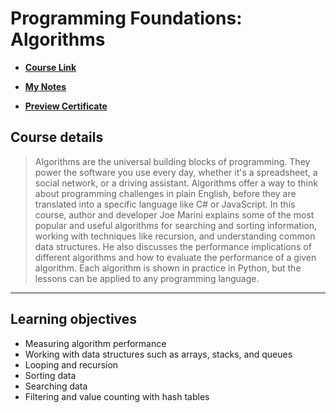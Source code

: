 # Programming Foundations: Algorithms

- [**Course Link**](https://www.linkedin.com/learning/programming-foundations-algorithms/)

- [**My Notes**](https://alilo.notion.site/Programming-Foundations-Algorithms-e1c6165baa3149eda00583f86acd2957)

- [**Preview Certificate**](https://www.linkedin.com/learning/certificates/b8f7841bbb8255931ffed295b91650e1c9c1cb9dc819d41fc41cd4452be9fcab?trk=share_certificate)

## Course details

> Algorithms are the universal building blocks of programming. They power the software you use every day, whether it's a spreadsheet, a social network, or a driving assistant. Algorithms offer a way to think about programming challenges in plain English, before they are translated into a specific language like C# or JavaScript. In this course, author and developer Joe Marini explains some of the most popular and useful algorithms for searching and sorting information, working with techniques like recursion, and understanding common data structures. He also discusses the performance implications of different algorithms and how to evaluate the performance of a given algorithm. Each algorithm is shown in practice in Python, but the lessons can be applied to any programming language.
---

## Learning objectives

- Measuring algorithm performance
- Working with data structures such as arrays, stacks, and queues
- Looping and recursion
- Sorting data
- Searching data
- Filtering and value counting with hash tables